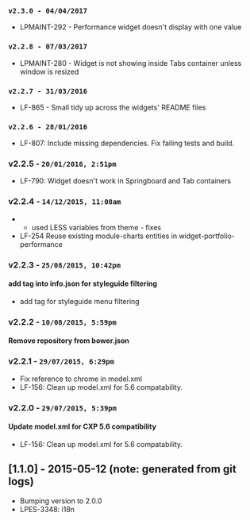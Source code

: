 ### `v2.3.0 - 04/04/2017`
* LPMAINT-292 - Performance widget doesn't display with one value

### `v2.2.8 - 07/03/2017`
* LPMAINT-280 - Widget is not showing inside Tabs container unless window is resized

### `v2.2.7 - 31/03/2016`
* LF-865 - Small tidy up across the widgets' README files

### `v2.2.6 - 28/01/2016`
* LF-807: Include missing dependencies. Fix failing tests and build.

### v2.2.5 - `20/01/2016, 2:51pm`
* LF-790: Widget doesn't work in Springboard and Tab containers

### v2.2.4 - `14/12/2015, 11:08am`
* - used LESS variables from theme - fixes
* LF-254 Reuse existing module-charts entities in widget-portfolio-performance

### v2.2.3 - `25/08/2015, 10:42pm`
#### add tag into info.json for styleguide filtering
* add tag for styleguide menu filtering


### v2.2.2 - `10/08/2015, 5:59pm`
#### Remove repository from bower.json


### v2.2.1 - `29/07/2015, 6:29pm`
* Fix reference to chrome in model.xml
* LF-156: Clean up model.xml for 5.6 compatability.


### v2.2.0 - `29/07/2015, 5:39pm`
#### Update model.xml for CXP 5.6 compatibility
* LF-156: Clean up model.xml for 5.6 compatability.


## [1.1.0] - 2015-05-12 (note: generated from git logs)

 - Bumping version to 2.0.0
 - LPES-3348: i18n

